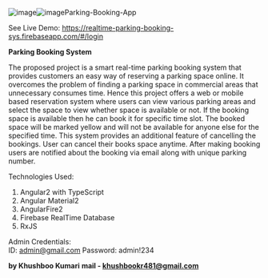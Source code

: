 ![image](https://github.com/khushbook19pa/Parking-Ticket-App/assets/63450932/1d6cceee-3f19-4b06-8dd6-8c11bde67b9f)![image](https://github.com/khushbook19pa/Parking-Ticket-App/assets/63450932/d4aaa3b6-110f-48b9-b1c6-e0605bfe4b8e)Parking-Booking-App

See Live Demo: https://realtime-parking-booking-sys.firebaseapp.com/#/login

**Parking Booking System**




The proposed project is a smart real-time parking booking system that provides customers an easy way of reserving a parking space online. It overcomes the problem of finding a parking space in commercial areas that unnecessary consumes time. Hence this project offers a web or mobile based reservation system where users can view various parking areas and select the space to view whether space is available or not. If the booking space is available then he can book it for specific time slot. The booked space will be marked yellow and will not be available for anyone else for the specified time. This system provides an additional feature of cancelling the bookings. User can cancel their books space anytime. After making booking users are notified about the booking via email along with unique parking number.

Technologies Used:

1. Angular2 with TypeScript
2. Angular Material2
3. AngularFire2
4. Firebase RealTime Database
6. RxJS

Admin Credentials:  
ID: admin@gmail.com
Password: admin!234

**by Khushboo Kumari**
**mail - khushbookr481@gmail.com**


